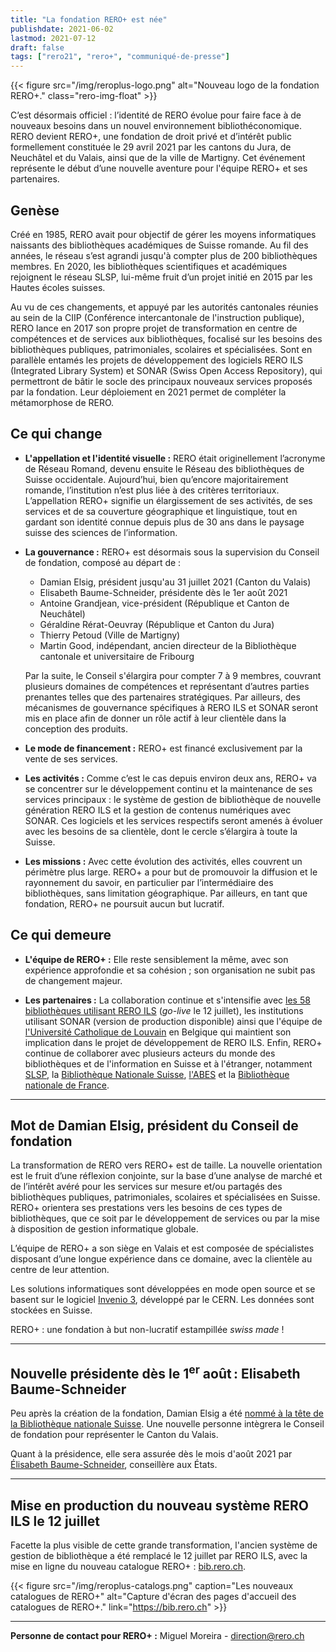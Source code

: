 ```yaml
---
title: "La fondation RERO+ est née"
publishdate: 2021-06-02
lastmod: 2021-07-12
draft: false
tags: ["rero21", "rero+", "communiqué-de-presse"]
---
```


{{< figure src="/img/reroplus-logo.png"
    alt="Nouveau logo de la fondation RERO+."
    class="rero-img-float" >}}

C’est désormais officiel : l’identité de RERO évolue pour faire face à de
nouveaux besoins dans un nouvel environnement bibliothéconomique. RERO devient
RERO+, une fondation de droit privé et d’intérêt public formellement constituée
le 29 avril 2021 par les cantons du Jura, de Neuchâtel et du Valais, ainsi que
de la ville de Martigny. Cet événement représente le début d’une nouvelle
aventure pour l'équipe RERO+ et ses partenaires.

<!--more-->

## Genèse

Créé en 1985, RERO avait pour objectif de gérer les moyens informatiques
naissants des bibliothèques académiques de Suisse romande. Au fil des années,
le réseau s’est agrandi jusqu'à compter plus de 200 bibliothèques membres. En
2020, les bibliothèques scientifiques et académiques rejoignent le réseau SLSP,
lui-même fruit d’un projet initié en 2015 par les Hautes écoles suisses.

Au vu de ces changements, et appuyé par les autorités cantonales réunies au
sein de la CIIP (Conférence intercantonale de l'instruction publique), RERO
lance en 2017 son propre projet de transformation en centre de compétences et
de services aux bibliothèques, focalisé sur les besoins des bibliothèques
publiques, patrimoniales, scolaires et spécialisées. Sont en parallèle entamés
les projets de développement des logiciels RERO ILS (Integrated Library System)
et SONAR (Swiss Open Access Repository), qui permettront de bâtir le socle des
principaux nouveaux services proposés par la fondation. Leur déploiement en
2021 permet de compléter la métamorphose de RERO.

## Ce qui change

- __L'appellation et l'identité visuelle :__ RERO était originellement l’acronyme de Réseau Romand,
devenu ensuite le Réseau des bibliothèques de Suisse occidentale. Aujourd’hui,
bien qu’encore majoritairement romande, l’institution n’est plus liée à des
critères territoriaux. L’appellation RERO+ signifie un élargissement de ses
activités, de ses services et de sa couverture géographique et linguistique,
tout en gardant son identité connue depuis plus de 30 ans dans le paysage
suisse des sciences de l’information.

- __La gouvernance :__ RERO+ est désormais sous la supervision du Conseil de
  fondation, composé au départ de :
  - Damian Elsig, président jusqu'au 31 juillet
    2021 (Canton du Valais)
  - Elisabeth Baume-Schneider, présidente dès le 1er août 2021
  - Antoine Grandjean, vice-président (République et Canton de Neuchâtel)
  - Géraldine Rérat-Oeuvray (République et Canton du Jura)
  - Thierry Petoud (Ville de Martigny)
  - Martin Good, indépendant, ancien directeur de la Bibliothèque cantonale et
    universitaire de Fribourg

  Par la suite, le Conseil s'élargira pour compter 7 à 9 membres, couvrant
  plusieurs domaines de compétences et représentant d’autres parties prenantes
  telles que des partenaires stratégiques. Par ailleurs, des mécanismes de
  gouvernance spécifiques à RERO ILS et SONAR seront mis en place afin de
  donner un rôle actif à leur clientèle dans la conception des produits.

- __Le mode de financement :__ RERO+ est financé exclusivement par la vente de
  ses services.

- __Les activités :__ Comme c’est le cas depuis environ deux ans, RERO+ va se
  concentrer sur le développement continu et la maintenance de ses services
  principaux : le système de gestion de bibliothèque de nouvelle génération RERO
  ILS et la gestion de contenus numériques avec SONAR. Ces logiciels et les
  services respectifs seront amenés à évoluer avec les besoins de sa clientèle,
  dont le cercle s’élargira à toute la Suisse.

- __Les missions :__ Avec cette évolution des activités, elles couvrent un
  périmètre plus large. RERO+ a pour but de promouvoir la diffusion et le
  rayonnement du savoir, en particulier par l’intermédiaire des bibliothèques,
  sans limitation géographique. Par ailleurs, en tant que fondation, RERO+ ne
  poursuit aucun but lucratif.

## Ce qui demeure

- __L'équipe de RERO+ :__ Elle reste sensiblement la même, avec son expérience
  approfondie et sa cohésion ; son organisation ne subit pas de changement
  majeur.

- __Les partenaires :__ La collaboration continue et s'intensifie avec [les 58
  bibliothèques utilisant RERO ILS](/reroils/migration2021-libraries/) (*go-live*
  le 12 juillet), les institutions utilisant SONAR (version de production
  disponible) ainsi que l'équipe de [l'Université Catholique de
  Louvain](https://uclouvain.be/) en Belgique qui maintient son implication dans
  le projet de développement de RERO ILS. Enfin, RERO+ continue de collaborer
  avec plusieurs acteurs du monde des bibliothèques et de l'information en Suisse
  et à l'étranger, notamment [SLSP](https://slsp.ch), la [Bibliothèque Nationale
  Suisse](https://www.nb.admin.ch/), [l'ABES](https://abes.fr/) et la
  [Bibliothèque nationale de France](https://www.bnf.fr/).

---

## Mot de Damian Elsig, président du Conseil de fondation

La transformation de RERO vers RERO+ est de taille. La nouvelle orientation est
le fruit d’une réflexion conjointe, sur la base d’une analyse de marché et de
l’intérêt avéré pour les services sur mesure et/ou partagés des bibliothèques
publiques, patrimoniales, scolaires et spécialisées en Suisse. RERO+ orientera
ses prestations vers les besoins de ces types de bibliothèques, que ce soit par
le développement de services ou par la mise à disposition de gestion
informatique globale.

L’équipe de RERO+ a son siège en Valais et est composée de spécialistes
disposant d’une longue expérience dans ce domaine, avec la clientèle au centre
de leur attention.

Les solutions informatiques sont développées en mode open source et se basent
sur le logiciel [Invenio 3](https://inveniosoftware.org), développé par le
CERN. Les données sont stockées en Suisse.

RERO+ : une fondation à but non-lucratif estampillée *swiss made* !

---

## Nouvelle présidente dès le 1<sup>er</sup> août : Elisabeth Baume-Schneider

Peu après la création de la fondation, Damian Elsig a été [nommé à la tête de
la Bibliothèque nationale
Suisse](https://www.admin.ch/gov/fr/accueil/documentation/communiques.msg-id-83356.html).
Une nouvelle personne intègrera le Conseil de fondation pour représenter le
Canton du Valais.

Quant à la présidence, elle sera assurée dès le mois d'août 2021 par [Élisabeth
Baume-Schneider](https://fr.wikipedia.org/wiki/%C3%89lisabeth_Baume-Schneider),
conseillère aux États.

---

## Mise en production du nouveau système RERO ILS le 12 juillet

Facette la plus visible de cette grande transformation, l'ancien système de
gestion de bibliothèque a été remplacé le 12 juillet par RERO ILS, avec la mise
en ligne du nouveau catalogue RERO+ : [bib.rero.ch](https://bib.rero.ch/).

{{< figure src="/img/reroplus-catalogs.png"
    caption="Les nouveaux catalogues de RERO+"
    alt="Capture d'écran des pages d'accueil des catalogues de RERO+."
    link="https://bib.rero.ch" >}}

---

__Personne de contact pour RERO+ :__ Miguel Moreira - <direction@rero.ch>
